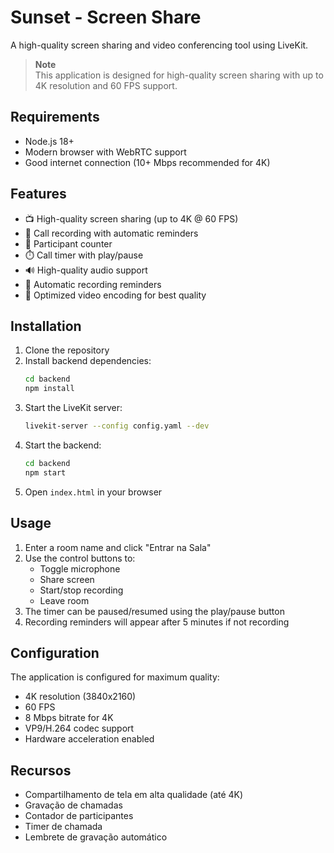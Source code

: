 # Sunset - Screen Share

A high-quality screen sharing and video conferencing tool using LiveKit.

> **Note**  
> This application is designed for high-quality screen sharing with up to 4K resolution and 60 FPS support.

## Requirements

- Node.js 18+
- Modern browser with WebRTC support
- Good internet connection (10+ Mbps recommended for 4K)

## Features

- 📺 High-quality screen sharing (up to 4K @ 60 FPS)
- 🎥 Call recording with automatic reminders
- 👥 Participant counter
- ⏱️ Call timer with play/pause
- 🔊 High-quality audio support
- 🔄 Automatic recording reminders
- 🎯 Optimized video encoding for best quality

## Installation

1. Clone the repository
2. Install backend dependencies:
   ```bash
   cd backend
   npm install
   ```
3. Start the LiveKit server:
   ```bash
   livekit-server --config config.yaml --dev
   ```
4. Start the backend:
   ```bash
   cd backend
   npm start
   ```
5. Open `index.html` in your browser

## Usage

1. Enter a room name and click "Entrar na Sala"
2. Use the control buttons to:
   - Toggle microphone
   - Share screen
   - Start/stop recording
   - Leave room
3. The timer can be paused/resumed using the play/pause button
4. Recording reminders will appear after 5 minutes if not recording

## Configuration

The application is configured for maximum quality:

- 4K resolution (3840x2160)
- 60 FPS
- 8 Mbps bitrate for 4K
- VP9/H.264 codec support
- Hardware acceleration enabled

## Recursos

- Compartilhamento de tela em alta qualidade (até 4K)
- Gravação de chamadas
- Contador de participantes
- Timer de chamada
- Lembrete de gravação automático
